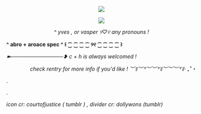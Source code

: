 <p align="center"> <img src="https://i.imgur.com/QbTkVJH.png">
<p align="center"> <img src="https://64.media.tumblr.com/48bc8e5723703fb2e8b754ee600dc941/cc5daadfc2301963-d3/s2048x3072/10d2faca3f3d84b547a30e1e6e084e6abc1b4a6a.pnj">
 <div class="col-md-6 p-1 text-muted my-auto order-2 order-md-1">
     <div class="row no-gutters">
<p></p>
<p align="center"> <i> ^ yves , or vasper  ୨♡୧  any pronouns !</i>
  <p></p>
<b> ^ abro + aroace spec ^ ꒰ ⁐ ⁐ ⁐ ⁐ ୨୧ ⁐ ⁐ ⁐ ⁐ ꒱ </b>
<p></p>  
<i> ➽──────────────❥  c + h is always welcomed !</i>
<p></p>
<p align="right"> <i>check rentry for more info if you'd like ! ︶꒦︶꒷︶︶꒷꒦︶︶︶꒷꒦‧ ₊˚・</i>
<p> </p>
   <p>. </p>
   <p>. </p>
<i>icon cr: courtofjustice ( tumblr ) , divider cr: dollywons (tumblr)</i>

